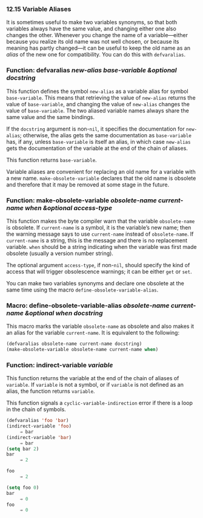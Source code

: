 

### 12.15 Variable Aliases

It is sometimes useful to make two variables synonyms, so that both variables always have the same value, and changing either one also changes the other. Whenever you change the name of a variable—either because you realize its old name was not well chosen, or because its meaning has partly changed—it can be useful to keep the old name as an *alias* of the new one for compatibility. You can do this with `defvaralias`.

### Function: **defvaralias** *new-alias base-variable \&optional docstring*

This function defines the symbol `new-alias` as a variable alias for symbol `base-variable`. This means that retrieving the value of `new-alias` returns the value of `base-variable`, and changing the value of `new-alias` changes the value of `base-variable`. The two aliased variable names always share the same value and the same bindings.

If the `docstring` argument is non-`nil`, it specifies the documentation for `new-alias`; otherwise, the alias gets the same documentation as `base-variable` has, if any, unless `base-variable` is itself an alias, in which case `new-alias` gets the documentation of the variable at the end of the chain of aliases.

This function returns `base-variable`.

Variable aliases are convenient for replacing an old name for a variable with a new name. `make-obsolete-variable` declares that the old name is obsolete and therefore that it may be removed at some stage in the future.

### Function: **make-obsolete-variable** *obsolete-name current-name when \&optional access-type*

This function makes the byte compiler warn that the variable `obsolete-name` is obsolete. If `current-name` is a symbol, it is the variable’s new name; then the warning message says to use `current-name` instead of `obsolete-name`. If `current-name` is a string, this is the message and there is no replacement variable. `when` should be a string indicating when the variable was first made obsolete (usually a version number string).

The optional argument `access-type`, if non-`nil`, should specify the kind of access that will trigger obsolescence warnings; it can be either `get` or `set`.

You can make two variables synonyms and declare one obsolete at the same time using the macro `define-obsolete-variable-alias`.

### Macro: **define-obsolete-variable-alias** *obsolete-name current-name \&optional when docstring*

This macro marks the variable `obsolete-name` as obsolete and also makes it an alias for the variable `current-name`. It is equivalent to the following:

```lisp
(defvaralias obsolete-name current-name docstring)
(make-obsolete-variable obsolete-name current-name when)
```

### Function: **indirect-variable** *variable*

This function returns the variable at the end of the chain of aliases of `variable`. If `variable` is not a symbol, or if `variable` is not defined as an alias, the function returns `variable`.

This function signals a `cyclic-variable-indirection` error if there is a loop in the chain of symbols.

```lisp
(defvaralias 'foo 'bar)
(indirect-variable 'foo)
     ⇒ bar
(indirect-variable 'bar)
     ⇒ bar
(setq bar 2)
bar
     ⇒ 2
```

```lisp
foo
     ⇒ 2
```

```lisp
(setq foo 0)
bar
     ⇒ 0
foo
     ⇒ 0
```
